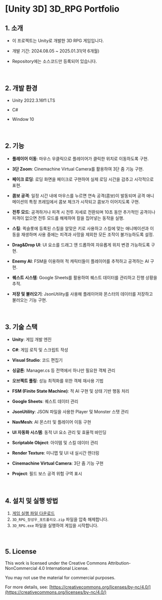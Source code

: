 # [Unity 3D] 3D_RPG Portfolio

## 1. 소개

- 이 프로젝트는 Unity로 개발한 3D RPG 게임입니다.
  
- 개발 기간: 2024.08.05 ~ 2025.01.31(약 6개월)
  
- Repository에는 소스코드만 등록되어 있습니다.<br><br><br>


## 2. 개발 환경

- Unity 2022.3.16f1 LTS
  
- C#
  
- Window 10<br><br><br>


## 2. 기능

- **플레이어 이동**: 마우스 우클릭으로 플레이어가 클릭한 위치로 이동하도록 구현.
  
- **3단 Zoom**: Cinemachine Virtual Camera를 활용하여 3단 줌 기능 구현.
  
- **페이크 로딩**: 로딩 화면을 페이크로 구현하여 실제 로딩 시간을 감추고 시각적으로 표현.
  
- **콤보 공격**: 일정 시간 내에 마우스를 누르면 연속 공격(콤보)이 발동되며 공격 애니메이션의 특정 프레임에서 콤보 체크가 시작되고 콤보가 이어지도록 구현.
  
- **전투 모드**: 공격하거나 피격 시 전투 자세로 전환되며 10초 동안 추가적인 공격이나 피격이 없으면 전투 모드를 해제하여 칼을 집어넣는 동작을 실행.
  
- **스킬**: 퀵슬롯에 등록된 스킬을 알맞은 키로 사용하고 스킬에 맞는 애니메이션과 이동을 재생하며 사용 중에는 피격과 사망을 제외한 모든 조작이 불가능하도록 설정.
  
- **Drag&Drop UI**: UI 요소를 드래그 앤 드롭하여 자유롭게 위치 변경 가능하도록 구현.
  
- **Enemy AI**: FSM을 이용하여 적 캐릭터들이 플레이어를 추적하고 공격하는 AI 구현.
  
- **퀘스트 시스템**: Google Sheets를 활용하여 퀘스트 데이터를 관리하고 진행 상황을 추적.
  
- **저장 및 불러오기**: JsonUtility를 사용해 플레이어와 몬스터의 데이터를 저장하고 불러오는 기능 구현.<br><br><br>


## 3. 기술 스택

- **Unity**: 게임 개발 엔진
  
- **C#**: 게임 로직 및 스크립트 작성
  
- **Visual Studio**: 코드 편집기
  
- **싱글톤**: Manager.cs 등 전역에서 하나만 필요한 객체 관리
  
- **오브젝트 풀링**: 성능 최적화를 위한 객체 재사용 기법
  
- **FSM (Finite State Machine)**: 적 AI 구현 및 상태 기반 행동 처리
  
- **Google Sheets**: 퀘스트 데이터 관리
  
- **JsonUtility**: JSON 파일을 사용한 Player 및 Monster 스탯 관리
  
- **NavMesh**: AI 몬스터 및 플레이어 이동 구현
  
- **UI 자동화 시스템**: 동적 UI 요소 관리 및 효율적 바인딩
  
- **Scriptable Object**: 아이템 및 스킬 데이터 관리
  
- **Render Texture**: 미니맵 및 UI 내 실시간 렌더링
  
- **Cinemachine Virtual Camera**: 3단 줌 기능 구현
  
- **Project**: 필드 보스 공격 위험 구역 표시<br><br><br>


## 4. 설치 및 실행 방법
1. [게임 실행 파일 다운로드](https://drive.google.com/drive/folders/1vDj_LXFu0k16GR61LfcWAPkyCtxWrXD4?usp=sharing)
2. `3D_RPG_장성우_포트폴리오.zip` 파일을 압축 해제합니다.
3. `3D_RPG.exe` 파일을 실행하여 게임을 시작합니다.<br><br><br>


## 5. License

This work is licensed under the Creative Commons Attribution-NonCommercial 4.0 International License. 

You may not use the material for commercial purposes. 

For more details, see: [https://creativecommons.org/licenses/by-nc/4.0/](https://creativecommons.org/licenses/by-nc/4.0/)
